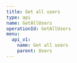 ```yaml
---
title: Get all users
type: api
name: GetAllUsers
operationId: GetAllUsers
menu:
  api_v1:
    name: Get all users
    parent: Users
---
```

